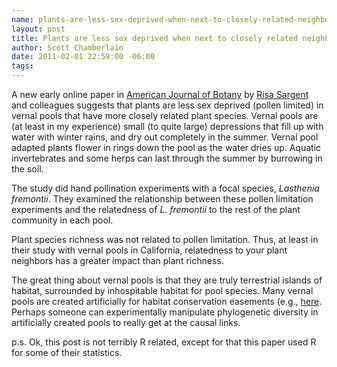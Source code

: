 ```yaml
--- 
name: plants-are-less-sex-deprived-when-next-to-closely-related-neighbors
layout: post
title: Plants are less sex deprived when next to closely related neighbors
author: Scott Chamberlain
date: 2011-02-01 22:59:00 -06:00
tags: 
---
```


A new early online paper in [American Journal of Botany][ajb] by [Risa Sargent][] and colleagues suggests that plants are less sex deprived (pollen limited) in vernal pools that have more closely related plant species. Vernal pools are (at least in my experience) small (to quite large) depressions that fill up with water with winter rains, and dry out completely in the summer. Vernal pool adapted plants flower in rings down the pool as the water dries up. Aquatic invertebrates and some herps can last through the summer by burrowing in the soil.

The study did hand pollination experiments with a focal species, _Lasthenia fremontii_. They examined the relationship between these pollen limitation experiments and the relatedness of _L. fremontii_ to the rest of the plant community in each pool.

Plant species richness was not related to pollen limitation. Thus, at least in their study with vernal pools in California, relatedness to your plant neighbors has a greater impact than plant richness.

The great thing about vernal pools is that they are truly terrestrial islands of habitat, surrounded by inhospitable habitat for pool species. Many vernal pools are created artificially for habitat conservation easements (e.g., [here][]. Perhaps someone can experimentally manipulate phylogenetic diversity in artificially created pools to really get at the causal links.

p.s. Ok, this post is not terribly R related, except for that this paper used R for some of their statistics.

[here]:http://www.vollmarconsulting.com/projects/caltrans-madera-pools/index.html
[ajb]: http://www.amjbot.org/cgi/content/abstract/ajb.1000329v1
[Risa Sargent]: http://mysite.science.uottawa.ca/rsargent/
